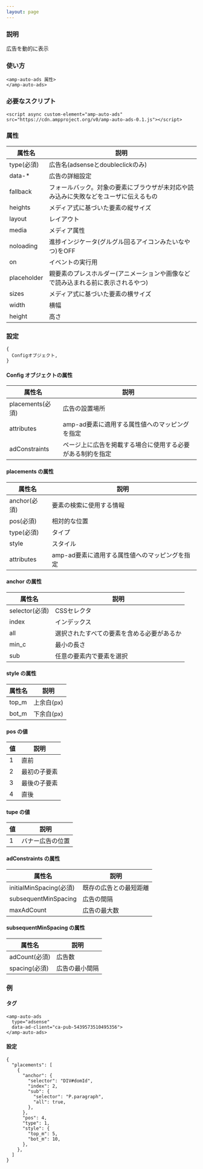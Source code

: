 ```yaml
---
layout: page
---
```


### 説明

広告を動的に表示

### 使い方

    <amp-auto-ads 属性>
    </amp-auto-ads>

### 必要なスクリプト

    <script async custom-element="amp-auto-ads" src="https://cdn.ampproject.org/v0/amp-auto-ads-0.1.js"></script>

### 属性

| 属性名      | 説明                                                   |
|-------------|--------------------------------------------------------|
| type(必須)  | 広告名(adsenseとdoubleclickのみ)                          |
| data-\*     | 広告の詳細設定                                          |
| fallback    | フォールバック。対象の要素にブラウザが未対応や読み込みに失敗などをユーザに伝えるもの |
| heights     | メディア式に基づいた要素の縦サイズ                                 |
| layout      | レイアウト                                                  |
| media       | メディア属性                                               |
| noloading   | 進捗インジケータ(グルグル回るアイコンみたいなやつ)をOFF                      |
| on          | イベントの実行用                                            |
| placeholder | 親要素のプレスホルダー(アニメーションや画像などで読み込まれる前に表示されるやつ)    |
| sizes       | メディア式に基づいた要素の横サイズ                                 |
| width       | 横幅                                                   |
| height      | 高さ                                                    |

### 設定

    {
      Configオブジェクト,
    }

#### Config オブジェクトの属性

| 属性名           | 説明                                         |
|------------------|--------------------------------------------|
| placements(必須) | 広告の設置場所                                |
| attributes       | amp-ad要素に適用する属性値へのマッピングを指定          |
| adConstraints    | ページ上に広告を掲載する場合に使用する必要がある制約を指定 |

#### placements の属性

| 属性名       | 説明                                |
|--------------|-------------------------------------|
| anchor(必須) | 要素の検索に使用する情報                |
| pos(必須)    | 相対的な位置                         |
| type(必須)   | タイプ                                 |
| style        | スタイル                                |
| attributes   | amp-ad要素に適用する属性値へのマッピングを指定 |

#### anchor の属性

| 属性名         | 説明                         |
|----------------|------------------------------|
| selector(必須) | CSSセレクタ                      |
| index          | インデックス                       |
| all            | 選択されたすべての要素を含める必要があるか |
| min_c          | 最小の長さ                     |
| sub            | 任意の要素内で要素を選択        |

#### style の属性

| 属性名 | 説明       |
|--------|----------|
| top_m  | 上余白(px) |
| bot_m  | 下余白(px) |

#### pos の値

| 値 | 説明        |
|----|-----------|
| 1  | 直前        |
| 2  | 最初の子要素 |
| 3  | 最後の子要素 |
| 4  | 直後        |

#### tupe の値

| 値 | 説明         |
|----|------------|
| 1  | バナー広告の位置 |

#### adConstraints の属性

| 属性名                  | 説明                |
|-------------------------|-------------------|
| initialMinSpacing(必須) | 既存の広告との最短距離 |
| subsequentMinSpacing    | 広告の間隔           |
| maxAdCount              | 広告の最大数         |

#### subsequentMinSpacing の属性

| 属性名        | 説明          |
|-------------|-------------|
| adCount(必須) | 広告数        |
| spacing(必須) | 広告の最小間隔 |

### 例

#### タグ

    <amp-auto-ads
      type="adsense"
      data-ad-client="ca-pub-5439573510495356">
    </amp-auto-ads>

#### 設定

    {
      "placements": [
        {
          "anchor": {
            "selector": "DIV#domId",
            "index": 2,
            "sub": {
              "selector": "P.paragraph",
              "all": true,
            },
          },
          "pos": 4,
          "type": 1,
          "style": {
            "top_m": 5,
            "bot_m": 10,
          },
        },
      ]
    }
